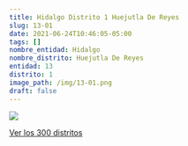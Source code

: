 ```yaml
---
title: Hidalgo Distrito 1 Huejutla De Reyes
slug: 13-01
date: 2021-06-24T10:46:05-05:00
tags: []
nombre_entidad: Hidalgo
nombre_distrito: Huejutla De Reyes
entidad: 13
distrito: 1
image_path: /img/13-01.png
draft: false
---
```


![](/img/13-01.png)

[Ver los 300 distritos](/docs/elecciones-2021)
